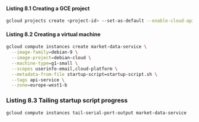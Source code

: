 #### Listing 8.1 Creating a GCE project

```sh
gcloud projects create <project-id> --set-as-default --enable-cloud-apis
```

#### Listing 8.2 Creating a virtual machine

```sh
gcloud compute instances create market-data-service \
  --image-family=debian-9 \
  --image-project=debian-cloud \
  --machine-type=g1-small \
  --scopes userinfo-email,cloud-platform \
  --metadata-from-file startup-script=startup-script.sh \
  --tags api-service \
  --zone=europe-west1-b
```
### Listing 8.3 Tailing startup script progress

```sh
gcloud compute instances tail-serial-port-output market-data-service
```

